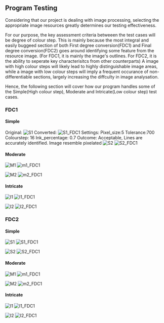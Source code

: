 ## Program Testing
Considering that our project is dealing with image processing, selecting the appropriate image resources greatly determines our testing effectiveness.

For our purpose, the key assessment criteria betweeen the test cases will be degree of colour step. This is mainly because the most integral and easily buggeed section of both First degree conversion(FDC1) and Final degree conversion(FDC2) goes around identifying some feature from the resource image. (For FDC1, it is mainly the image's outlines. For FDC2, it is the ability to seperate key characterisitcs from other counterparts) A image with high colour steps will likely lead to highly distinguishable image areas, while a image with low colour steps will imply a frequent occurance of non-differentiable sections, largely increasing the diffculty in image analysation.

Hence, the following section will cover how our program handles some of the Simple(High colour step), Moderate and Intricate(Low colour step) test cases.

### FDC1
#### Simple
Original:
![S1](https://github.com/FeathersRe/PIXIE/blob/main/Test%20Cases/Test%20Pics/s_1.png) 
Converted:
![S1_FDC1](https://github.com/FeathersRe/PIXIE/blob/main/Test%20Cases/Test%20Pics/s_1_FDC1.png)
Settings: Pixel_size:5 Tolerance:700 Colourstep: 16 Ink_percentage: 0.7
Outcome: Acceptable, Lines are accurately identified. Image resemble pixelated 
![S2](https://github.com/FeathersRe/PIXIE/blob/main/Test%20Cases/Test%20Pics/s_2.jpg) ![S2_FDC1](https://github.com/FeathersRe/PIXIE/blob/main/Test%20Cases/Test%20Pics/s_2_FDC1.jpg)

#### Moderate
![M1](https://github.com/FeathersRe/PIXIE/blob/main/Test%20Cases/Test%20Pics/m_1.png) ![m1_FDC1](https://github.com/FeathersRe/PIXIE/blob/main/Test%20Cases/Test%20Pics/m_1_FDC1.png)

![M2](https://github.com/FeathersRe/PIXIE/blob/main/Test%20Cases/Test%20Pics/m_2.jpg) ![m2_FDC1](https://github.com/FeathersRe/PIXIE/blob/main/Test%20Cases/Test%20Pics/m_2_FDC1.jpg)

#### Intricate
![I1](https://github.com/FeathersRe/PIXIE/blob/main/Test%20Cases/Test%20Pics/i_1.png) ![I1_FDC1](https://github.com/FeathersRe/PIXIE/blob/main/Test%20Cases/Test%20Pics/i_1_FDC1.png)

![I2](https://github.com/FeathersRe/PIXIE/blob/main/Test%20Cases/Test%20Pics/i_2.jpg) ![I2_FDC1](https://github.com/FeathersRe/PIXIE/blob/main/Test%20Cases/Test%20Pics/i_2_FDC1.jpg)

### FDC2
#### Simple
![S1](https://github.com/FeathersRe/PIXIE/blob/main/Test%20Cases/Test%20Pics/s_1.png) ![S1_FDC1](https://github.com/FeathersRe/PIXIE/blob/main/Test%20Cases/Test%20Pics/s_1_FDC2.png)

![S2](https://github.com/FeathersRe/PIXIE/blob/main/Test%20Cases/Test%20Pics/s_2.jpg) ![S2_FDC1](https://github.com/FeathersRe/PIXIE/blob/main/Test%20Cases/Test%20Pics/s_2_FDC2.jpg)

#### Moderate
![M1](https://github.com/FeathersRe/PIXIE/blob/main/Test%20Cases/Test%20Pics/m_1.png) ![m1_FDC1](https://github.com/FeathersRe/PIXIE/blob/main/Test%20Cases/Test%20Pics/m_1_FDC2.png)

![M2](https://github.com/FeathersRe/PIXIE/blob/main/Test%20Cases/Test%20Pics/m_2.jpg) ![m2_FDC1](https://github.com/FeathersRe/PIXIE/blob/main/Test%20Cases/Test%20Pics/m_2_FDC2.jpg)

#### Intricate
![I1](https://github.com/FeathersRe/PIXIE/blob/main/Test%20Cases/Test%20Pics/i_1.png) ![I1_FDC1](https://github.com/FeathersRe/PIXIE/blob/main/Test%20Cases/Test%20Pics/i_1_FDC2.png)

![I2](https://github.com/FeathersRe/PIXIE/blob/main/Test%20Cases/Test%20Pics/i_2.jpg) ![I2_FDC1](https://github.com/FeathersRe/PIXIE/blob/main/Test%20Cases/Test%20Pics/i_2_FDC2.jpg)
